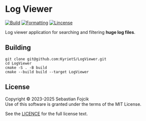 # Log Viewer
[![Build](https://github.com/KyrietS/LogViewer/actions/workflows/build.yml/badge.svg)](https://github.com/KyrietS/LogViewer/actions/workflows/build.yml)
[![Formatting](https://github.com/KyrietS/LogViewer/actions/workflows/formatting.yml/badge.svg)](https://github.com/KyrietS/LogViewer/actions/workflows/formatting.yml)
[![Lincense](https://img.shields.io/github/license/KyrietS/LogViewer)](LICENSE.txt)

Log viewer application for searching and filtering **huge log files**.

## Building
```
git clone git@github.com:KyrietS/LogViewer.git
cd LogViewer
cmake -S . -B build
cmake --build build --target LogViewer
```

## License

Copyright © 2023-2025 Sebastian Fojcik \
Use of this software is granted under the terms of the MIT License.

See the [LICENCE](LICENSE.txt) for the full license text.